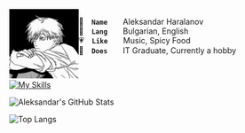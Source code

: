 <img align="left" width="125" height="125" src="assets/denji.jpg" alt="Denji">

👤 **`Name`**  Aleksandar Haralanov
<br>
💬 **`Lang`**  Bulgarian, English
<br>
💗 **`Like`**  Music, Spicy Food
<br>
💼 **`Does`**  IT Graduate, Currently a hobby

<br>

[![My Skills](https://skillicons.dev/icons?i=java,cs,html,css)](https://skillicons.dev)
<br>

![Aleksandar's GitHub Stats](https://github-readme-stats.vercel.app/api?username=aleksandarharalanov&show_icons=true&theme=github_dark)
<br>

![Top Langs](https://github-readme-stats.vercel.app/api/top-langs/?username=aleksandarharalanov&layout=compact&theme=github_dark)
